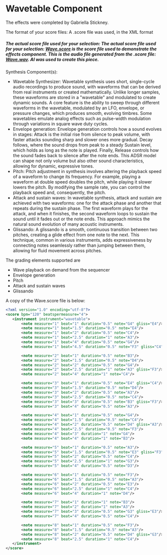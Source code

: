 # Wavetable Component

The effects were completed by Gabriella Stickney.

The format of your score files: A .score file was used, in the XML format

##### The actual score file used for your selection: The actual score file used for your selection: [Wave.score](./Wave.score) is the score file used to demonstrate the effects component. This is the audio file generated from the .score file: [Wave.wav](./Wave.wav). AI was used to create this piece.


Synthesis Component(s):
- Wavetable Synthesizer: Wavetable synthesis uses short, single-cycle audio recordings to produce sound, with waveforms that can be derived from real instruments or created mathematically. Unlike longer samples, these waveforms are stored in a "wavetable" and modulated to create dynamic sounds. A core feature is the ability to sweep through different waveforms in the wavetable, modulated by an LFO, envelope, or pressure changes, which produces smooth, evolving timbres. Some wavetables emulate analog effects such as pulse-width modulation through variations in square wave duty cycles. 
- Envelope generation: Envelope generation controls how a sound evolves in stages: Attack is the initial rise from silence to peak volume, with faster attacks sounding sharp and slower ones more gradual. Decay follows, where the sound drops from peak to a steady Sustain level, which holds as long as the note is played. Finally, Release controls how the sound fades back to silence after the note ends. This ADSR model can shape not only volume but also other sound characteristics, allowing for dynamic, expressive tones.
- Pitch: Pitch adjustment in synthesis involves altering the playback speed of a waveform to change its frequency. For example, playing a waveform at double speed doubles the pitch, while playing it slower lowers the pitch. By modifying the sample rate, you can control the playback speed and, consequently, the pitch.
- Attack and sustain waves: In wavetable synthesis, attack and sustain are achieved with two waveforms: one for the attack phase and another that repeats during the sustain phase. The first waveform plays for the attack, and when it finishes, the second waveform loops to sustain the sound until it fades out or the note ends. This approach mimics the natural sound evolution of many acoustic instruments.
- Glissando: A glissando is a smooth, continuous transition between two pitches, creating a glide effect from one note to the next. This technique, common in various instruments, adds expressiveness by connecting notes seamlessly rather than jumping between them, allowing for fluid movement across pitches.


The grading elements supported are 
- Wave playback on demand from the sequencer
- Envelope generation
- Pitch
- Attack and sustain waves
- Glissando


A copy of the Wave.score file is below:

```xml
﻿<?xml version="1.0" encoding="utf-8"?>
<score bpm="120" beatspermeasure="4">
   <instrument instrument="wavetable">
       <note measure="1" beat="1" duration="0.5" note="G4" gliss="E4"/>
       <note measure="1" beat="1.5" duration="0.5" note="E4"/>
       <note measure="1" beat="2" duration="0.5" note="C4"/>
       <note measure="1" beat="2.5" duration="1" note="A3"/>
       <note measure="1" beat="4" duration="0.5" note="G4"/>
       <note measure="1" beat="4.5" duration="0.5" note="F3" gliss="C4"/>

       <note measure="2" beat="1" duration="0.5" note="B3"/>
       <note measure="2" beat="1.5" duration="0.5" note="D4"/>
       <note measure="2" beat="2" duration="0.5" note="G4"/>
       <note measure="2" beat="2.5" duration="1" note="A3" gliss="F3"/>
       <note measure="2" beat="4" duration="1" note="C4"/>

       <note measure="3" beat="1" duration="0.5" note="E4" gliss="C4"/>
       <note measure="3" beat="1.5" duration="0.5" note="D4"/>
       <note measure="3" beat="2" duration="0.5" note="A3"/>
       <note measure="3" beat="2.5" duration="0.5" note="C4"/>
       <note measure="3" beat="3" duration="0.5" note="B3" gliss="F3"/>
       <note measure="3" beat="4" duration="0.5" note="A3"/>

       <note measure="4" beat="1" duration="0.5" note="G4"/>
       <note measure="4" beat="1.5" duration="0.5" note="C4"/>
       <note measure="4" beat="2" duration="0.5" note="D4" gliss="A3"/>
       <note measure="4" beat="2.5" duration="0.5" note="F3"/>
       <note measure="4" beat="3" duration="1" note="G4"/>
       <note measure="4" beat="4" duration="1" note="B3"/>

       <note measure="5" beat="1" duration="0.5" note="A3"/>
       <note measure="5" beat="1.5" duration="0.5" note="E3" gliss="F3"/>
       <note measure="5" beat="2" duration="0.5" note="C4"/>
       <note measure="5" beat="2.5" duration="1" note="G3"/>
       <note measure="5" beat="4" duration="0.5" note="D3"/>

       <note measure="6" beat="1" duration="0.5" note="F3"/>
       <note measure="6" beat="1.5" duration="0.5" note="A3"/>
       <note measure="6" beat="2" duration="0.5" note="E3"/>
       <note measure="6" beat="2.5" duration="1" note="C4"/>
       <note measure="6" beat="4" duration="1" note="D4"/>

       <note measure="7" beat="1" duration="1" note="B3"/>
       <note measure="7" beat="2" duration="1" note="A3"/>
       <note measure="7" beat="3" duration="0.5" note="G3" gliss="E3"/>
       <note measure="7" beat="4" duration="0.5" note="C4"/>

       <note measure="8" beat="1" duration="0.5" note="F3"/>
       <note measure="8" beat="1.5" duration="0.5" note="A3"/>
       <note measure="8" beat="2" duration="0.5" note="D4" gliss="G3"/>
       <note measure="8" beat="2.5" duration="1" note="C4"/>
   </instrument>
</score>
```
